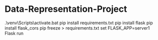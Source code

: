 # Data-Representation-Project

.\venv\Scripts\activate.bat
pip install requirements.txt
pip install flask
pip install flask_cors
pip freeze > requirements.txt
set FLASK_APP=server1
Flask run
